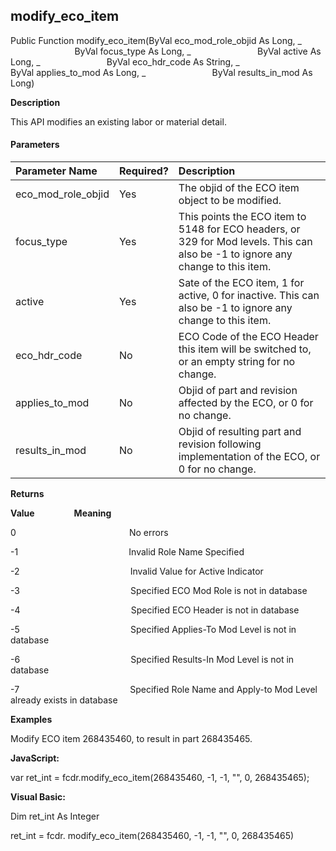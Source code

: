 modify_eco_item
-------------------

Public Function modify_eco_item(ByVal eco_mod_role_objid As Long, _
                          ByVal focus_type As Long, _
                          ByVal active As Long, _
                          ByVal eco_hdr_code As String, _
                          ByVal applies_to_mod As Long, _
                          ByVal results_in_mod As Long)

**Description**

This API modifies an existing labor or material detail.

#### Parameters

| Parameter Name | Required? | Description |
|:--- |:--- |:--- |
| eco_mod_role_objid | Yes | The objid of the ECO item object to be modified. |
| focus_type | Yes | This points the ECO item to 5148 for ECO headers, or 329 for Mod levels. This can also be -1 to ignore any change to this item. |
| active | Yes | Sate of the ECO item, 1 for active, 0 for inactive. This can also be -1 to ignore any change to this item. |
| eco_hdr_code | No | ECO Code of the ECO Header this item will be switched to, or an empty string for no change. |
| applies_to_mod | No | Objid of part and revision affected by the ECO, or 0 for no change. |
| results_in_mod | No | Objid of resulting part and revision following implementation of the ECO, or 0 for no change. |

**Returns**

**Value**                **Meaning**

0                                              No errors

-1                                             Invalid Role Name Specified

-2                                             Invalid Value for Active Indicator

-3                                             Specified ECO Mod Role is not in database

-4                                             Specified ECO Header is not in database

-5                                             Specified Applies-To Mod Level is not in database

-6                                             Specified Results-In Mod Level is not in database

-7                                             Specified Role Name and Apply-to Mod Level already exists in database

**Examples**

 Modify ECO item 268435460, to result in part 268435465.

**JavaScript:**

var ret_int = fcdr.modify_eco_item(268435460, -1, -1, "", 0, 268435465);

**Visual Basic:**

Dim ret_int As Integer

ret_int = fcdr. modify_eco_item(268435460, -1, -1, "", 0, 268435465)